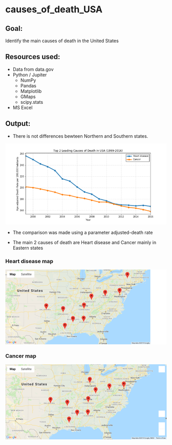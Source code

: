 # causes_of_death_USA

## Goal:
Identify the main causes of death in the United States

## Resources used:
* Data from data.gov
* Python / Jupiter
	* NumPy
	* Pandas
	* Matplotlib
	* GMaps
	* scipy.stats
* MS Excel

## Output:
* There is not differences bewteen Northern and Southern states.

![alt text](https://github.com/JoseLuisBracho/causes_of_death_USA/blob/master/Top%202%20Leading%20Causes%20of%20Death%20USA.png)
 
* The comparison was made using a parameter adjusted-death rate

* The main 2 causes of death are Heart disease and Cancer mainly in Eastern states

### Heart disease map ###

 ![alt text](https://github.com/JoseLuisBracho/causes_of_death_USA/blob/master/Top%2010%20Heart%20disease%20States%20map.png)

### Cancer map ###
	
![alt text](https://github.com/JoseLuisBracho/causes_of_death_USA/blob/master/Top%2010%20Cancer%20States%20map.png)
